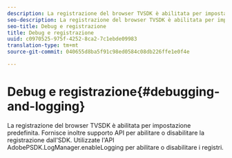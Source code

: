 ```yaml
---
description: La registrazione del browser TVSDK è abilitata per impostazione predefinita. Fornisce inoltre supporto API per abilitare o disabilitare la registrazione dall'SDK. Utilizzate l'API AdobePSDK.LogManager.enableLogging per abilitare o disabilitare i registri.
seo-description: La registrazione del browser TVSDK è abilitata per impostazione predefinita. Fornisce inoltre supporto API per abilitare o disabilitare la registrazione dall'SDK. Utilizzate l'API AdobePSDK.LogManager.enableLogging per abilitare o disabilitare i registri.
seo-title: Debug e registrazione
title: Debug e registrazione
uuid: c0970525-975f-4252-8ca2-7c1ebde09983
translation-type: tm+mt
source-git-commit: 040655d8ba5f91c98ed0584c08db226ffe1e0f4e

---
```



# Debug e registrazione{#debugging-and-logging}

La registrazione del browser TVSDK è abilitata per impostazione predefinita. Fornisce inoltre supporto API per abilitare o disabilitare la registrazione dall&#39;SDK. Utilizzate l&#39;API AdobePSDK.LogManager.enableLogging per abilitare o disabilitare i registri.

